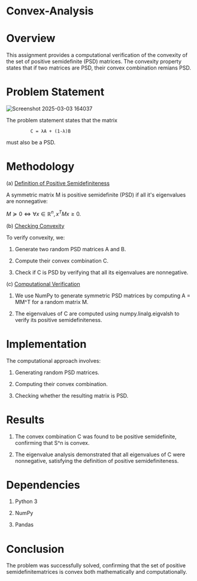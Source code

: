 # Convex-Analysis

# Overview

This assignment provides a computational verification of the convexity of the set of positive semidefinite (PSD) matrices. The convexity property states that if two matrices are PSD, their convex combination remians PSD.

# Problem Statement

![Screenshot 2025-03-03 164037](https://github.com/user-attachments/assets/88bd864f-5a45-4535-8f61-90f871d7c3ca)

The problem statement states that the matrix 

             C = λA + (1-λ)B

must also be a PSD.

# Methodology

(a) <ins> Definition of Positive Semidefiniteness </ins>

A symmetric matrix M is positive semidefinite (PSD) if all it's eigenvalues are nonnegative:

$M \succeq 0 \iff \forall x \in \mathbb{R}^n, x^T M x \geq 0.$

(b) <ins> Checking Convexity </ins>

To verify convexity, we:

1. Generate two random PSD matrices A and B.

2. Compute their convex combination C.

3. Check if C is PSD by verifying that all its eigenvalues are nonnegative.

(c) <ins> Computational Verification </ins>

1. We use NumPy to generate symmetric PSD matrices by computing A = MM^T for a random matrix M.

2. The eigenvalues of C are computed using numpy.linalg.eigvalsh to verify its positive semidefiniteness.

# Implementation

The computational approach involves:

1. Generating random PSD matrices.

2. Computing their convex combination.

3. Checking whether the resulting matrix is PSD.

# Results

1. The convex combination C was found to be positive semidefinite, confirming that S^n is convex.

2. The eigenvalue analysis demonstrated that all eigenvalues of C were nonnegative, satisfying the definition of positive semidefiniteness.

# Dependencies

1. Python 3

2. NumPy

3. Pandas

# Conclusion

The problem was successfully solved, confirming that the set of positive semidefinitematrices is convex both mathematically and computationally.
